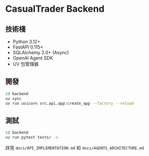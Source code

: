 # CasualTrader Backend

## 技術棧

- Python 3.12+
- FastAPI 0.115+
- SQLAlchemy 2.0+ (Async)
- OpenAI Agent SDK
- UV 包管理器

## 開發

```bash
cd backend
uv sync
uv run uvicorn src.api.app:create_app --factory --reload
```

## 測試

```bash
cd backend
uv run pytest tests/ -v
```

詳見 `docs/API_IMPLEMENTATION.md` 和 `docs/AGENTS_ARCHITECTURE.md`
